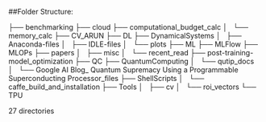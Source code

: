 ##Folder Structure:

├── benchmarking
├── cloud
├── computational_budget_calc
│   └── memory_calc
├── CV_ARUN
├── DL
├── DynamicalSystems
│   ├── Anaconda-files
│   ├── IDLE-files
│   └── plots
├── ML
├── MLFlow
├── MLOPs
├── papers
│   ├── misc
│   └── recent_read
├── post-training-model_optimization
├── QC
├── QuantumComputing
│   └── qutip_docs
│       └── Google AI Blog_ Quantum Supremacy Using a Programmable Superconducting Processor_files
├── ShellScripts
│   └── caffe_build_and_installation
├── Tools
│   ├── cv
│   └── roi_vectors
└── TPU

27 directories
